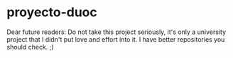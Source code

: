 # proyecto-duoc
Dear future readers: Do not take this project seriously, it's only a university project that I didn't put love and effort into it. I have better repositories you should check. ;)
